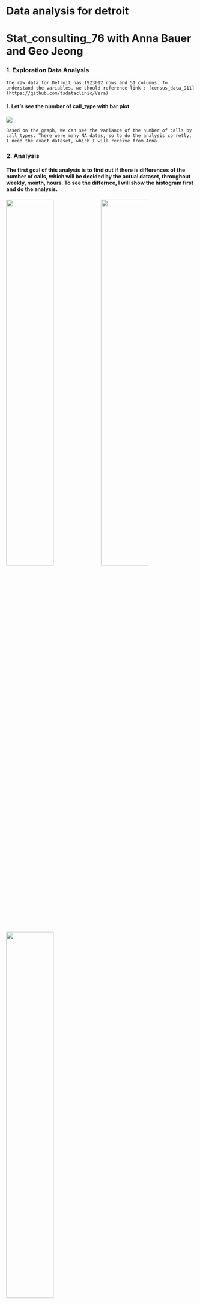 Data analysis for detroit
================

# Stat_consulting_76 with Anna Bauer and Geo Jeong

### 1. Exploration Data Analysis

    The raw data for Detroit has 1923012 rows and 51 columns. To understand the variables, we should reference link : [census_data_911](https://github.com/tsdataclinic/Vera)

#### 1. Let’s see the number of call_type with bar plot

![](765_Stat_Consulting_files/figure-gfm/unnamed-chunk-4-1.png)<!-- -->

    Based on the graph, We can see the variance of the number of calls by call_types. There were many NA datas, so to do the analysis corretly, I need the exact dataset, which I will receive from Anna. 

### 2. Analysis

#### The first goal of this analysis is to find out if there is differences of the number of calls, which will be decided by the actual dataset, throughout weekly, month, hours. To see the differnce, I will show the histogram first and do the analysis.

<img src="765_Stat_Consulting_files/figure-gfm/setup-1.png" width="50%" /><img src="765_Stat_Consulting_files/figure-gfm/setup-2.png" width="50%" /><img src="765_Stat_Consulting_files/figure-gfm/setup-3.png" width="50%" />

    There are three plots and we can easily tell that, accroding to th e plot, the difference of the number of calls is the most distingishable in hourly plots. We can assume that the hypothesis 'H0: there is no difference' would be rejected.
